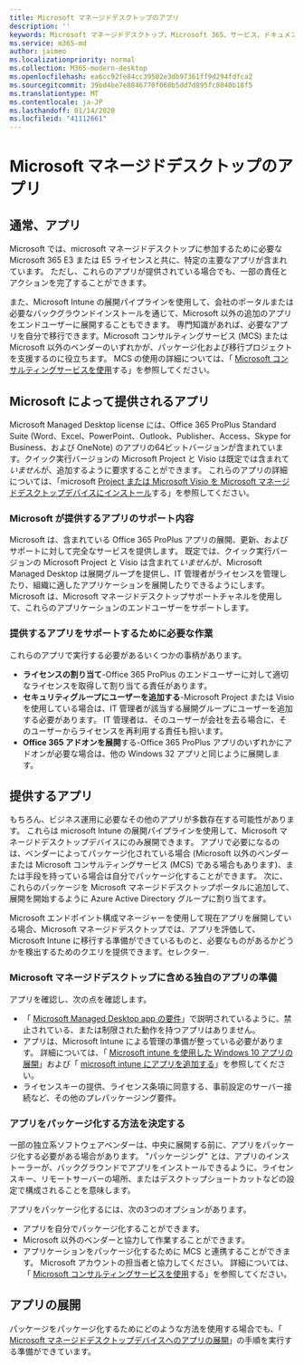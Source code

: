 ```yaml
---
title: Microsoft マネージドデスクトップのアプリ
description: ''
keywords: Microsoft マネージドデスクトップ、Microsoft 365、サービス、ドキュメント
ms.service: m365-md
author: jaimeo
ms.localizationpriority: normal
ms.collection: M365-modern-desktop
ms.openlocfilehash: ea6cc92fe84cc39502e3db97361ff9d294fdfca2
ms.sourcegitcommit: 39bd4be7e8846770f060b5dd7d895fc8040b18f5
ms.translationtype: MT
ms.contentlocale: ja-JP
ms.lasthandoff: 01/14/2020
ms.locfileid: "41112661"
---
```

# <a name="apps-in-microsoft-managed-desktop"></a>Microsoft マネージドデスクトップのアプリ

<!--This topic is the target for 2 "Learn more" links in the Admin Portal (aka.ms/app-overview;app-package); also target for link from Online resources (aka.ms/app-overviewmmd-app-prep) do not delete.-->

<!--Applications: supported/onboard/deployment -->
 
## <a name="apps-generally"></a>通常、アプリ

Microsoft では、microsoft マネージドデスクトップに参加するために必要な Microsoft 365 E3 または E5 ライセンスと共に、特定の主要なアプリが含まれています。 ただし、これらのアプリが提供されている場合でも、一部の責任とアクションを完了することができます。

また、Microsoft Intune の展開パイプラインを使用して、会社のポータルまたは必要なバックグラウンドインストールを通じて、Microsoft 以外の追加のアプリをエンドユーザーに展開することもできます。 専門知識があれば、必要なアプリを自分で移行できます。Microsoft コンサルティングサービス (MCS) または Microsoft 以外のベンダーのいずれかが、パッケージ化および移行プロジェクトを支援するのに役立ちます。 MCS の使用の詳細については、「 [Microsoft コンサルティングサービスを使用](apps-MCS.md)する」を参照してください。


## <a name="apps-provided-by-microsoft"></a>Microsoft によって提供されるアプリ

Microsoft Managed Desktop license には、Office 365 ProPlus Standard Suite (Word、Excel、PowerPoint、Outlook、Publisher、Access、Skype for Business、および OneNote) のアプリの64ビットバージョンが含まれています。クイック実行バージョンの Microsoft Project と Visio は既定では含まれて*いません*が、追加するように要求することができます。 これらのアプリの詳細については、「microsoft [Project または Microsoft Visio を Microsoft マネージドデスクトップデバイスにインストール](../get-started/project-visio.md)する」を参照してください。

### <a name="what-microsoft-does-to-support-the-apps-we-provide"></a>Microsoft が提供するアプリのサポート内容

Microsoft は、含まれている Office 365 ProPlus アプリの展開、更新、およびサポートに対して完全なサービスを提供します。 既定では、クイック実行バージョンの Microsoft Project と Visio は含まれて*いません*が、Microsoft Managed Desktop は展開グループを提供し、IT 管理者がライセンスを管理したり、組織に適したアプリケーションを展開したりできるようにします。 Microsoft は、Microsoft マネージドデスクトップサポートチャネルを使用して、これらのアプリケーションのエンドユーザーをサポートします。

### <a name="what-you-need-to-do-to-support-the-apps-we-provide"></a>提供するアプリをサポートするために必要な作業

これらのアプリで実行する必要があるいくつかの事柄があります。

- **ライセンスの割り当て**-Office 365 ProPlus のエンドユーザーに対して適切なライセンスを取得して割り当てる責任があります。
- **セキュリティグループにユーザーを追加する**-Microsoft Project または Visio を使用している場合は、IT 管理者が該当する展開グループにユーザーを追加する必要があります。 IT 管理者は、そのユーザーが会社を去る場合に、そのユーザーからライセンスを再利用する責任も担います。
- **Office 365 アドオンを展開**する-Office 365 ProPlus アプリのいずれかにアドオンが必要な場合は、他の Windows 32 アプリと同じように展開します。 

## <a name="apps-you-provide"></a>提供するアプリ

もちろん、ビジネス運用に必要なその他のアプリが多数存在する可能性があります。 これらは microsoft Intune の展開パイプラインを使用して、Microsoft マネージドデスクトップデバイスにのみ展開できます。 アプリで必要になるのは、ベンダーによってパッケージ化されている場合 (Microsoft 以外のベンダーまたは Microsoft コンサルティングサービス (MCS) である場合もあります)、または手段を持っている場合は自分でパッケージ化することができます。 次に、これらのパッケージを Microsoft マネージドデスクトップポータルに追加して、展開を開始するように Azure Active Directory グループに割り当てます。 

Microsoft エンドポイント構成マネージャーを使用して現在アプリを展開している場合、Microsoft マネージドデスクトップでは、アプリを評価して、Microsoft Intune に移行する準備ができているものと、必要なものがあるかどうかを検出するためのクエリを提供できます。セレクター.


### <a name="preparing-your-own-apps-for-inclusion-in-microsoft-managed-desktop"></a>Microsoft マネージドデスクトップに含める独自のアプリの準備
アプリを確認し、次の点を確認します。

- 「 [Microsoft Managed Desktop app の要件](https://aka.ms/app-req)」で説明されているように、禁止されている、または制限された動作を持つアプリはありません。
- アプリは、Microsoft Intune による管理の準備が整っている必要があります。 詳細については、「 [Microsoft intune を使用した Windows 10 アプリの展開](https://docs.microsoft.com/intune/apps-windows-10-app-deploy)」および「 [microsoft intune にアプリを追加する](https://docs.microsoft.com/intune/apps-add)」を参照してください。
- ライセンスキーの提供、ライセンス条項に同意する、事前設定のサーバー接続など、その他のプレパッケージング要件。

### <a name="decide-how-to-package-apps"></a>アプリをパッケージ化する方法を決定する

一部の独立系ソフトウェアベンダーは、中央に展開する前に、アプリをパッケージ化する必要がある場合があります。 "パッケージング" とは、アプリのインストーラーが、バックグラウンドでアプリをインストールできるように、ライセンスキー、リモートサーバーの場所、またはデスクトップショートカットなどの設定で構成されることを意味します。

アプリをパッケージ化するには、次の3つのオプションがあります。 


- アプリを自分でパッケージ化することができます。
- Microsoft 以外のベンダーと協力して作業することができます。
- アプリケーションをパッケージ化するために MCS と連携することができます。 Microsoft アカウントの担当者と協力してください。 詳細については、「 [Microsoft コンサルティングサービスを使用](apps-MCS.md)する」を参照してください。







## <a name="deploying-apps"></a>アプリの展開

パッケージをパッケージ化するためにどのような方法を使用する場合でも、「 [Microsoft マネージドデスクトップデバイスへのアプリの展開](../get-started/deploy-apps.md)」の手順を実行する準備ができています。


